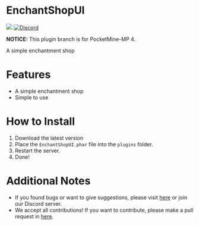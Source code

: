 # EnchantShopUI

<a href="https://poggit.pmmp.io/p/EnchantShopUI"><img src="https://poggit.pmmp.io/shield.dl.total/EnchantShopUI"></a>
[![Discord](https://img.shields.io/discord/869130615851745281.svg?label=&logo=discord&logoColor=ffffff&color=7389D8&labelColor=6A7EC2)](https://discord.gg/YYquESwF)

**NOTICE:** This plugin branch is for PocketMine-MP 4.

A simple enchantment shop 

# Features

- A simple enchantment shop 
- Simple to use

# How to Install

1. Download the latest version
2. Place the `EnchantShopUI.phar` file into the `plugins` folder.
3. Restart the server.
4. Done!

# Additional Notes

- If you found bugs or want to give suggestions, please visit <a href="https://github.com/Eric-pm-pl/EnchantShopUI/issues">here</a> or join our Discord server.
- We accept all contributions! If you want to contribute, please make a pull request in <a href="https://github.com/Eric-pm-pl/EnchantShopUI/pulls">here</a>.
